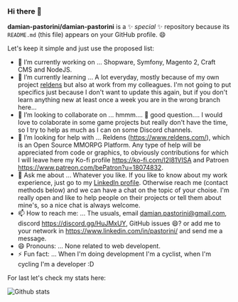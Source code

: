 ### Hi there 👋

**damian-pastorini/damian-pastorini** is a ✨ _special_ ✨ repository because its `README.md` (this file) appears on your GitHub profile. :smile:

Let's keep it simple and just use the proposed list:

- 🔭 I’m currently working on ... Shopware, Symfony, Magento 2, Craft CMS and NodeJS.
- 🌱 I’m currently learning ... A lot everyday, mostly because of my own project [reldens](https://www.reldens.com/) but also at work from my colleagues. I'm not going to put specifics just because I don't want to update this again, but if you don't learn anything new at least once a week you are in the wrong branch here...
- 👯 I’m looking to collaborate on ... hmmm.... :hamburger: good question.... I would love to colaborate in some game projects but really don't have the time, so I try to help as much as I can on some Discord channels.
- 🤔 I’m looking for help with ... Reldens (https://www.reldens.com/), which is an Open Source MMORPG Platform. Any type of help will be appreciated from code or graphics, to obviously contributions for which I will leave here my Ko-fi profile https://ko-fi.com/I2I81VISA and Patroen https://www.patreon.com/bePatron?u=18074832.
- 💬 Ask me about ... Whatever you like. If you like to know about my work experience, just go to my [LinkedIn profile](https://www.linkedin.com/in/pastorini/). Otherwise reach me (contact methods below) and we can have a chat on the topic of your choise. I'm really open and like to help people on their projects or tell them about mine's, so a nice chat is always welcome.
- 📫 How to reach me: ... The usuals, email [damian.pastorini@gmail.com](mailto:damian.pastorini@gmail.com), discord https://discord.gg/HuJMxUY, GitHub issues :smile:? or add me to your network in https://www.linkedin.com/in/pastorini/ and send me a message.
- 😄 Pronouns: ... None related to web developent.
- ⚡ Fun fact: ... When I'm doing development I'm a cyclist, when I'm cycling I'm a developer :D

For last let's check my stats here:

![Github stats](https://github-readme-stats.vercel.app/api?username=damian-pastorini&show_icons=true)

